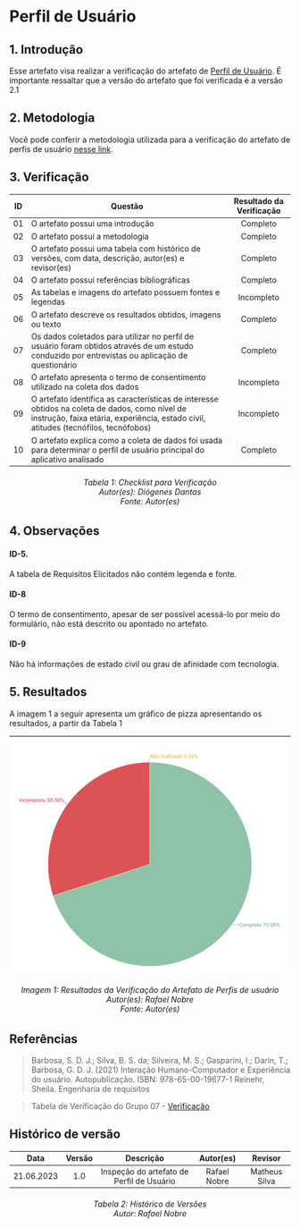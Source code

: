 # Perfil de Usuário

## 1. Introdução
Esse artefato visa realizar a verificação do artefato de [Perfil de Usuário](https://requisitos-de-software.github.io/2023.1-Twitch/elicitacao/perfis_usuario/). É importante ressaltar que a versão do artefato que foi verificada é a versão 2.1

## 2. Metodologia
Você pode conferir a metodologia utilizada para a verificação do artefato de perfis de usuário [nesse link](../planejamento/#2-metodologia).

## 3. Verificação

| ID |Questão| Resultado da Verificação |
| :---: | --- | :---: |
| 01 | O artefato possui uma introdução | Completo |
| 02 | O artefato possui a metodologia  | Completo |
| 03 | O artefato possui uma tabela com histórico de versões, com data, descrição, autor(es) e revisor(es)  | Completo |
| 04 | O artefato possui referências bibliográficas  | Completo |
| 05 | As tabelas e imagens do artefato possuem fontes e legendas | Incompleto |
| 06 | O artefato descreve os resultados obtidos, imagens ou texto | Completo |
| 07 | Os dados coletados para utilizar no perfil de usuário foram obtidos através de um estudo conduzido por entrevistas ou aplicação de questionário  | Completo |
| 08 | O artefato apresenta o termo de consentimento utilizado na coleta dos dados | Incompleto |
| 09 | O artefato identifica as características de interesse obtidos na coleta de dados, como nível de instrução, faixa etária, experiência, estado civil, atitudes (tecnófilos, tecnófobos) | Incompleto |
| 10 | O artefato explica como a coleta de dados foi usada para determinar o perfil de usuário principal do aplicativo analisado | Completo |

<h6 align = "center"> Tabela 1: Checklist para Verificação
<br> Autor(es): Diógenes Dantas
<br>Fonte: Autor(es)</h6>

## 4. Observações

#### ID-5.
A tabela de Requisitos Elicitados não contém legenda e fonte.

#### ID-8
O termo de consentimento, apesar de ser possível acessá-lo por meio do formulário, não está descrito ou apontado no artefato.

#### ID-9
Não há informações de estado civil ou grau de afinidade com tecnologia.


## 5. Resultados
A imagem 1 a seguir apresenta um gráfico de pizza apresentando os resultados, a partir da Tabela 1

![Resultados 100](./imagens/resultado_perfis.png)
<h6 align = "center"> Imagem 1: Resultados da Verificação do Artefato de Perfis de usuário
<br> Autor(es): Rafael Nobre
<br>Fonte: Autor(es)</h6>

## Referências

> Barbosa, S. D. J.; Silva, B. S. da; Silveira, M. S.; Gasparini, I.; Darin, T.; Barbosa, G. D. J. (2021) Interação Humano-Computador e Experiência do usuário. Autopublicação. ISBN: 978-65-00-19677-1
> Reinehr, Sheila. Engenharia de requisitos

> Tabela de Verificação do Grupo 07 - [Verificação](https://requisitos-de-software.github.io/2023.1-Petz/analise/teste/perfilDeUsuario/)

## Histórico de versão
|    Data    | Versão | Descrição                                                                      | Autor(es)  | Revisor  |
| :--------: | :----: | :----------------------------------------------------------------------------: | :--------: | :------: |
| 21.06.2023 | 1.0    | Inspeção do artefato de Perfil de Usuário |   Rafael Nobre   |  Matheus Silva |

<h6 align = "center"> Tabela 2: Histórico de Versões
<br> Autor: Rafael Nobre</h6>